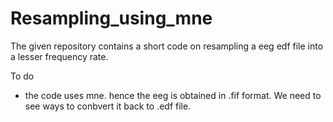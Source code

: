 # Resampling_using_mne

The given repository contains a short code on resampling a eeg edf file into a lesser frequency rate.

To do
- the code uses mne. hence the eeg is obtained in .fif format. 
  We need to see ways to conbvert it back to .edf file. 